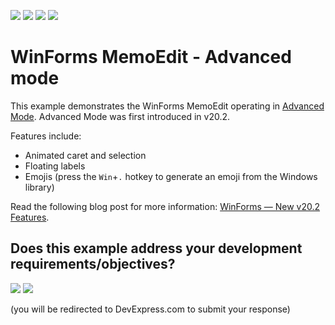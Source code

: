 <!-- default badges list -->
![](https://img.shields.io/endpoint?url=https://codecentral.devexpress.com/api/v1/VersionRange/304282503/20.2.3%2B)
[![](https://img.shields.io/badge/Open_in_DevExpress_Support_Center-FF7200?style=flat-square&logo=DevExpress&logoColor=white)](https://supportcenter.devexpress.com/ticket/details/T999051)
[![](https://img.shields.io/badge/📖_How_to_use_DevExpress_Examples-e9f6fc?style=flat-square)](https://docs.devexpress.com/GeneralInformation/403183)
[![](https://img.shields.io/badge/💬_Leave_Feedback-feecdd?style=flat-square)](#does-this-example-address-your-development-requirementsobjectives)
<!-- default badges end -->
# WinForms MemoEdit - Advanced mode

This example demonstrates the WinForms MemoEdit operating in [Advanced Mode](https://docs.devexpress.com/WindowsForms/DevExpress.XtraEditors.Repository.RepositoryItemTextEdit.UseAdvancedMode). Advanced Mode was first introduced in v20.2.

Features include:

* Animated caret and selection
* Floating labels
* Emojis (press the `Win`+`.` hotkey to generate an emoji from the Windows library)

Read the following blog post for more information: [WinForms — New v20.2 Features](https://community.devexpress.com/blogs/winforms/archive/2020/10/05/winforms-textedit-new-v20-2-features.aspx).
<!-- feedback -->
## Does this example address your development requirements/objectives?

[<img src="https://www.devexpress.com/support/examples/i/yes-button.svg"/>](https://www.devexpress.com/support/examples/survey.xml?utm_source=github&utm_campaign=winforms-memo-editor-advanced-mode&~~~was_helpful=yes) [<img src="https://www.devexpress.com/support/examples/i/no-button.svg"/>](https://www.devexpress.com/support/examples/survey.xml?utm_source=github&utm_campaign=winforms-memo-editor-advanced-mode&~~~was_helpful=no)

(you will be redirected to DevExpress.com to submit your response)
<!-- feedback end -->

